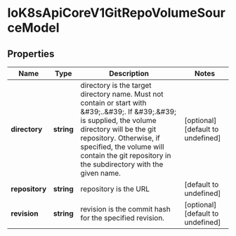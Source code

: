 # IoK8sApiCoreV1GitRepoVolumeSourceModel

## Properties

Name | Type | Description | Notes
------------ | ------------- | ------------- | -------------
**directory** | **string** | directory is the target directory name. Must not contain or start with \&#39;..\&#39;.  If \&#39;.\&#39; is supplied, the volume directory will be the git repository.  Otherwise, if specified, the volume will contain the git repository in the subdirectory with the given name. | [optional] [default to undefined]
**repository** | **string** | repository is the URL | [default to undefined]
**revision** | **string** | revision is the commit hash for the specified revision. | [optional] [default to undefined]


